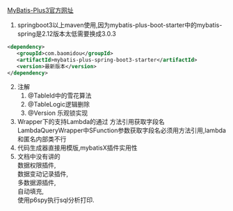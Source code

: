 [MyBatis-Plus3官方网址](https://baomidou.com/)
1. springboot3以上maven使用,因为mybatis-plus-boot-starter中的mybatis-spring是2.12版本太低需要换成3.0.3

```xml
<dependency>
   <groupId>com.baomidou</groupId>
   <artifactId>mybatis-plus-spring-boot3-starter</artifactId>
   <version>最新版本</version>
</dependency>
```
2. 注解
    1. @TableId中的雪花算法
    2. @TableLogic逻辑删除
    3. @Version 乐观锁实现
3. Wrapper下的支持Lambda的通过 方法引用获取字段名  
   LambdaQueryWrapper中SFunction参数获取字段名必须用方法引用,lambda和匿名内部类不行
4. 代码生成器直接用模版,mybatisX插件实用性
5. 文档中没有讲的   
   数据权限插件,  
   数据变动记录插件,  
   多数据源插件,  
   自动填充,  
   使用p6spy执行sql分析打印.

